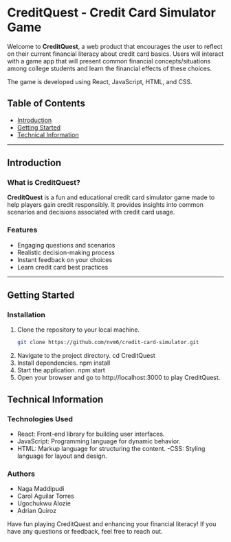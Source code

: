 # CreditQuest - Credit Card Simulator Game

Welcome to **CreditQuest**, a web product that encourages the user to reflect on their current financial literacy about credit card basics. Users will interact with a game app that will present common financial concepts/situations among college students and learn the financial effects of these choices.

The game is developed using React, JavaScript, HTML, and CSS.

## Table of Contents
- [Introduction](#introduction)
- [Getting Started](#getting-started)
- [Technical Information](#technical-information)

---

## Introduction

### What is CreditQuest?
**CreditQuest** is a fun and educational credit card simulator game made to help players gain credit responsibly. It provides insights into common scenarios and decisions associated with credit card usage.

### Features
- Engaging questions and scenarios
- Realistic decision-making process
- Instant feedback on your choices
- Learn credit card best practices

---

## Getting Started

### Installation
1. Clone the repository to your local machine.
   ```bash
   git clone https://github.com/nvm6/credit-card-simulator.git
2. Navigate to the project directory.
    cd CreditQuest
3. Install dependencies.
    npm install
4. Start the application.
    npm start
5. Open your browser and go to http://localhost:3000 to play CreditQuest.


## Technical Information

### Technologies Used

- React: Front-end library for building user interfaces.
- JavaScript: Programming language for dynamic behavior.
- HTML: Markup language for structuring the content.
-CSS: Styling language for layout and design.

### Authors
- Naga Maddipudi
- Carol Aguilar Torres
- Ugochukwu Alozie
- Adrian Quiroz

Have fun playing CreditQuest and enhancing your financial literacy! 
If you have any questions or feedback, feel free to reach out.
